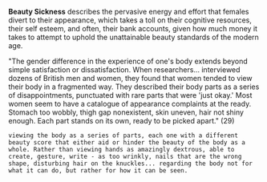 **Beauty Sickness** describes the pervasive energy and effort that females divert to their appearance, which takes a toll on their cognitive resources, their self esteem, and often, their bank accounts, given how much money it takes to attempt to uphold the unattainable beauty standards of the modern age.

"The gender difference in the experience of one's body extends beyond simple satisfaction or dissatisfaction. When researchers... interviewed dozens of British men and women, they found that women tended to view their body in a fragmented way. They described their body parts as a series of disappointments, punctuated with rare parts that were 'just okay.' Most women seem to have a catalogue of appearance complaints at the ready. Stomach too wobbly, thigh gap nonexistent, skin uneven, hair not shiny enough. Each part stands on its own, ready to be picked apart." (29)

	viewing the body as a series of parts, each one with a different beauty score that either aid or hinder the beauty of the body as a whole. Rather than viewing hands as amazingly dextrous, able to create, gesture, write - as too wrinkly, nails that are the wrong shape, disturbing hair on the knuckles... regarding the body not for what it can do, but rather for how it can be seen.